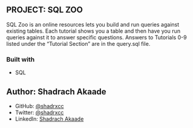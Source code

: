 ## PROJECT: SQL ZOO
SQL Zoo is an online resources lets you build and run queries against existing tables. Each tutorial shows you a table and then have you run queries against it to answer specific questions. Answers to Tutorials 0-9 listed under the “Tutorial Section” are in the query.sql file.


### Built with
- SQL

## Author: Shadrach Akaade
- GitHub: [@shadrxcc](https://github.com/shadrxcc)
- Twitter: [@shadrxcc](https://twitter.com/shadrxcc)
- LinkedIn: [Shadrach Akaade](https://www.linkedin.com/in/shadrach-akaade-24a375189/)